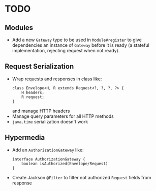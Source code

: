 # TODO

## Modules
- Add a new `Gateway` type to be used in `Module#register` to give dependencies an instance of `Gateway` before it is ready (a stateful implementation, rejecting request when not ready).
    
## Request Serialization
- Wrap requests and responses in class like:
    ```
    class Envelope<H, R extends Request<?, ?, ?, ?> {    
        H headers;
        R request;
    }
    ```
    and manage HTTP headers
- Manage query parameters for all HTTP methods
- `java.time` serialization doesn't work

## Hypermedia
- Add an `AuthorizationGateway` like:
    ```
    interface AuthorizationGateway {
        boolean isAuthorized(Envelope/Request)
    }
    ```
- Create Jackson `@Filter` to filter not authorized `Request` fields from response